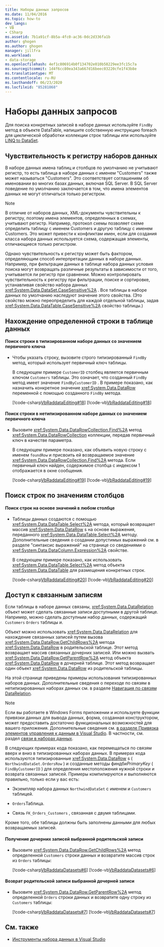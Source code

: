 ```yaml
---
title: Наборы данных запросов
ms.date: 11/04/2016
ms.topic: how-to
dev_langs:
- VB
- CSharp
ms.assetid: 7b1a91cf-8b5a-4fc0-ac36-0dc2d336fa1b
author: ghogen
ms.author: ghogen
manager: jillfra
ms.workload:
- data-storage
ms.openlocfilehash: 4ef1c806914b0f134702e010b58229ee3fc15c7a
ms.sourcegitcommit: 1d4f6cc80ea343a667d16beec03220cfe1f43b8e
ms.translationtype: MT
ms.contentlocale: ru-RU
ms.lasthandoff: 06/23/2020
ms.locfileid: "85281868"
---
```

# <a name="query-datasets"></a>Наборы данных запросов
Для поиска конкретных записей в наборе данных используйте `FindBy` метод в объекте DataTable, напишите собственную инструкцию foreach для циклической обработки коллекции строк таблицы или используйте [LINQ to DataSet](/dotnet/framework/data/adonet/linq-to-dataset).

## <a name="dataset-case-sensitivity"></a>Чувствительность к регистру наборов данных
В наборе данных имена таблиц и столбцов по умолчанию не учитывают регистр, то есть таблица в наборе данных с именем "Customers" также может называться "Customers". Это соответствует соглашениям об именовании во многих базах данных, включая SQL Server. В SQL Server поведение по умолчанию заключается в том, что имена элементов данных не могут отличаться только регистром.

> [!NOTE]
> В отличие от наборов данных, XML-документы чувствительны к регистру, поэтому имена элементов, определенных в схемах, учитывают регистр. Например, протокол схемы позволяет схеме определить таблицу с именем Customers и другую таблицу с именем Customers. Это может привести к конфликтам имен, если для создания класса набора данных используется схема, содержащая элементы, отличающиеся только регистром.

Однако чувствительность к регистру может быть фактором, определяющим способ интерпретации данных в наборе данных. Например, при фильтрации данных в таблице набора данных условия поиска могут возвращать различные результаты в зависимости от того, учитывается ли регистр при сравнении. Можно контролировать чувствительность к регистру при фильтрации, поиске и сортировке, устанавливая свойство набора данных <xref:System.Data.DataSet.CaseSensitive%2A> . Все таблицы в наборе данных по умолчанию наследуют значение этого свойства. (Это свойство можно переопределить для каждой отдельной таблицы, задав <xref:System.Data.DataTable.CaseSensitive%2A> свойство таблицы.)

## <a name="locate-a-specific-row-in-a-data-table"></a>Нахождение определенной строки в таблице данных

#### <a name="to-find-a-row-in-a-typed-dataset-with-a-primary-key-value"></a>Поиск строки в типизированном наборе данных со значением первичного ключа

- Чтобы указать строку, вызовите строго типизированный `FindBy` метод, который использует первичный ключ таблицы.

     В следующем примере `CustomerID` столбец является первичным ключом `Customers` таблицы. Это означает, что созданный `FindBy` метод имеет значение `FindByCustomerID` . В примере показано, как назначить конкретное значение <xref:System.Data.DataRow> переменной с помощью созданного `FindBy` метода.

     [!code-csharp[VbRaddataEditing#18](../data-tools/codesnippet/CSharp/query-datasets_1.cs)]
     [!code-vb[VbRaddataEditing#18](../data-tools/codesnippet/VisualBasic/query-datasets_1.vb)]

#### <a name="to-find-a-row-in-an-untyped-dataset-with-a-primary-key-value"></a>Поиск строки в нетипизированном наборе данных со значением первичного ключа

- Вызовите <xref:System.Data.DataRowCollection.Find%2A> метод <xref:System.Data.DataRowCollection> коллекции, передав первичный ключ в качестве параметра.

     В следующем примере показано, как объявить новую строку с именем `foundRow` и присвоить ей возвращаемое значение <xref:System.Data.DataRowCollection.Find%2A> метода. Если первичный ключ найден, содержимое столбца с индексом 1 отображается в окне сообщения.

     [!code-csharp[VbRaddataEditing#19](../data-tools/codesnippet/CSharp/query-datasets_2.cs)]
     [!code-vb[VbRaddataEditing#19](../data-tools/codesnippet/VisualBasic/query-datasets_2.vb)]

## <a name="find-rows-by-column-values"></a>Поиск строк по значениям столбцов

#### <a name="to-find-rows-based-on-the-values-in-any-column"></a>Поиск строк на основе значений в любом столбце

- Таблицы данных создаются с помощью <xref:System.Data.DataTable.Select%2A> метода, который возвращает массив <xref:System.Data.DataRow> s на основе выражения, переданного <xref:System.Data.DataTable.Select%2A> методу. Дополнительные сведения о создании допустимых выражений см. в разделе "синтаксис выражений" на странице со сведениями о <xref:System.Data.DataColumn.Expression%2A> свойстве.

     В следующем примере показано, как использовать <xref:System.Data.DataTable.Select%2A> метод объекта <xref:System.Data.DataTable> для размещения конкретных строк.

     [!code-csharp[VbRaddataEditing#20](../data-tools/codesnippet/CSharp/query-datasets_3.cs)]
     [!code-vb[VbRaddataEditing#20](../data-tools/codesnippet/VisualBasic/query-datasets_3.vb)]

## <a name="access-related-records"></a>Доступ к связанным записям
Если таблицы в наборе данных связаны, <xref:System.Data.DataRelation> объект может сделать связанные записи доступными в другой таблице. Например, можно сделать доступным набор данных, содержащий `Customers` `Orders` таблицы и.

Объект можно использовать <xref:System.Data.DataRelation> для нахождение связанных записей путем вызова <xref:System.Data.DataRow.GetChildRows%2A> метода <xref:System.Data.DataRow> в родительской таблице. Этот метод возвращает массив связанных дочерних записей. Или можно вызвать <xref:System.Data.DataRow.GetParentRow%2A> метод объекта <xref:System.Data.DataRow> в дочерней таблице. Этот метод возвращает один объект <xref:System.Data.DataRow> из родительской таблицы.

На этой странице приведены примеры использования типизированных наборов данных. Дополнительные сведения о переходе по связям в нетипизированных наборах данных см. в разделе [Навигация по связям DataRelation](/dotnet/framework/data/adonet/dataset-datatable-dataview/navigating-datarelations).

> [!NOTE]
> Если вы работаете в Windows Forms приложении и используете функции привязки данных для вывода данных, форма, созданная конструктором, может предоставить достаточно функциональных возможностей для вашего приложения. Дополнительные сведения см. [в разделе Привязка элементов управления к данным в Visual Studio](../data-tools/bind-controls-to-data-in-visual-studio.md). В частности, см. раздел [связи в наборах данных](relationships-in-datasets.md).

В следующих примерах кода показано, как перемещаться по связям вверх и вниз в типизированных наборах данных. В примерах кода используются типизированные <xref:System.Data.DataRow> s ( `NorthwindDataSet.OrdersRow` ) и созданные методы финдби*PrimaryKey* ( `FindByCustomerID` ) для определения местоположения нужной строки и возврата связанных записей. Примеры компилируются и выполняются правильно, только если у вас есть:

- Экземпляр набора данных `NorthwindDataSet` с именем и `Customers` таблицей.

- `Orders`Таблица.

- Связь `FK_Orders_Customers` , связанная с двумя таблицами.

Кроме того, обе таблицы должны быть заполнены данными для любых возвращаемых записей.

#### <a name="to-return-the-child-records-of-a-selected-parent-record"></a>Получение дочерних записей выбранной родительской записи

- Вызовите <xref:System.Data.DataRow.GetChildRows%2A> метод определенной `Customers` строки данных и возвратите массив строк из `Orders` таблицы:

     [!code-csharp[VbRaddataDatasets#6](../data-tools/codesnippet/CSharp/query-datasets_4.cs)]
     [!code-vb[VbRaddataDatasets#6](../data-tools/codesnippet/VisualBasic/query-datasets_4.vb)]

#### <a name="to-return-the-parent-record-of-a-selected-child-record"></a>Возврат родительской записи выбранной дочерней записи

- Вызовите <xref:System.Data.DataRow.GetParentRow%2A> метод определенной `Orders` строки данных и возвратите одну строку из `Customers` таблицы:

     [!code-csharp[VbRaddataDatasets#7](../data-tools/codesnippet/CSharp/query-datasets_5.cs)]
     [!code-vb[VbRaddataDatasets#7](../data-tools/codesnippet/VisualBasic/query-datasets_5.vb)]

## <a name="see-also"></a>См. также

- [Инструменты набора данных в Visual Studio](../data-tools/dataset-tools-in-visual-studio.md)
